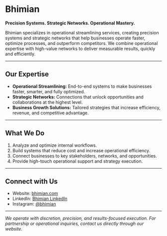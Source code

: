# Bhimian

**Precision Systems. Strategic Networks. Operational Mastery.**

Bhimian specializes in operational streamlining services, creating precision systems and strategic networks that help businesses operate faster, optimize processes, and outperform competitors. We combine operational expertise with high-value networks to deliver measurable results, quickly and efficiently.

---

## Our Expertise

- **Operational Streamlining:** End-to-end systems to make businesses faster, smarter, and fully optimized.  
- **Strategic Networks:** Connections that unlock opportunities and collaborations at the highest level.  
- **Business Growth Solutions:** Tailored strategies that increase efficiency, revenue, and competitive advantage.  

---

## What We Do

1. Analyze and optimize internal workflows.  
2. Build systems that reduce cost and increase operational efficiency.  
3. Connect businesses to key stakeholders, networks, and opportunities.  
4. Provide high-touch operational support and strategy execution.  

---

## Connect with Us

- Website: [bhimian.com](https://bhimian.com)  
- LinkedIn: [Bhimian LinkedIn](https://linkedin.com/company/bhimian)  
- Instagram: [@bhimian](https://instagram.com/bhimian)  

---

*We operate with discretion, precision, and results-focused execution. For partnership or operational inquiries, contact us directly through our website.*
